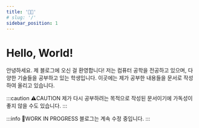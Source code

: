 ```yaml
---
title: '👋🏻'
# slug: '/'
sidebar_position: 1
---
```


# Hello, World!

안녕하세요. 제 블로그에 오신 걸 환영합니다! 저는 컴퓨터 공학을 전공하고 있으며, 다양한 기술들을 공부하고 있는 학생입니다. 이곳에는 제가 공부한 내용들을 문서로 작성하여 올리고 있습니다.

:::caution ⚠️CAUTION
제가 다시 공부하려는 목적으로 작성된 문서이기에 가독성이 좋지 않을 수도 있습니다.
:::

:::info 📝WORK IN PROGRESS
블로그는 계속 수정 중입니다.
:::
